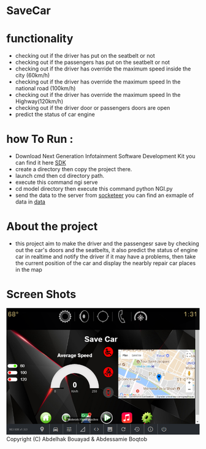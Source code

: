 # SaveCar
# functionality
- checking out if the driver has put on the seatbelt or not
- checking out if the passengers has put on the seatbelt or not
- checking out if the driver has override the maximum speed inside the city (60km/h)
- checking out if the driver has override the maximum speed In the national road (100km/h)
- checking out if the driver has override the maximum speed In the Highway(120km/h)
- checking out if the driver door or passengers doors are open
- predict the status of car engine   

# how To Run : 
- Download Next Generation Infotainment Software Development Kit you can find it here [SDK](https://developer.gm.com/ngi)
- create a directory then copy the project there. 
- launch cmd  then cd  directory path.
- execute this command ngi serve
- cd model directory then execute this  command python NGI.py
- send the data to the server from [socketeer](http://ngi-socketeer.herokuapp.com) you can find an exmaple of data in [data](data.txt)
# About the project
- this project aim to make the driver and the passengesr save by checking out the car's doors and the seatbelts, it also predict the      status of engine car in  realtime and notify the driver if it may have a problems, then take the current position of the car and display the nearbly repair car  places in the map
# Screen Shots 
![index](index.png?raw=true "Title")
Copyright (C) Abdelhak Bouayad & Abdessamie Boqtob
